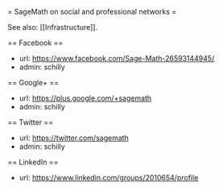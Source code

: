 = SageMath on social and professional networks =

See also: [[Infrastructure]].

== Facebook ==
  * url: https://www.facebook.com/Sage-Math-26593144945/
  * admin: schilly

== Google+ ==
  * url: https://plus.google.com/+sagemath
  * admin: schilly

== Twitter ==
  * url: https://twitter.com/sagemath
  * admin: schilly

== LinkedIn ==
  * url: https://www.linkedin.com/groups/2010654/profile

